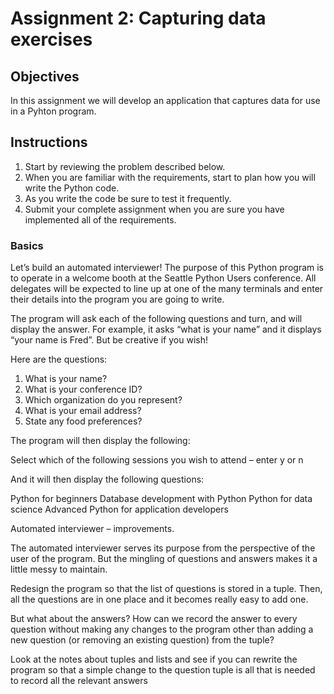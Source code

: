 # Assignment 2: Capturing data exercises

## Objectives
In this assignment we will develop an application that captures data
for use in a Pyhton program.
## Instructions
1. Start by reviewing the problem described below.
1. When you are familiar with the requirements, start to plan how you
will write the Python code.
1. As you write the code be sure to test it frequently.
1. Submit your complete assignment when you are sure you have implemented
all of the requirements.

### Basics
Let’s build an automated interviewer! The purpose of this Python program is 
to operate in a welcome booth at the Seattle Python Users conference. All 
delegates will be expected to line up at one of the many terminals and enter 
their details into the program you are going to write.

The program will ask each of the following questions and turn, and will 
display the answer. For example, it asks “what is your name” and it displays 
“your name is Fred”. But be creative if you wish!

Here are the questions:
1. What is your name?
1. What is your conference ID?
1. Which organization do you represent?
1. What is your email address?
1. State any food preferences?

The program will then display the following:

Select which of the following sessions you wish to attend – enter y or n

And it will then display the following questions:

Python for beginners
Database development with Python
Python for data science
Advanced Python for application developers

Automated interviewer – improvements.

The automated interviewer serves its purpose from the perspective of the 
user of the program. But the mingling of questions and answers makes it a 
little messy to maintain.

Redesign the program so that the list of questions is stored in a tuple. 
Then, all the questions are in one place and it becomes really easy to add 
one.

But what about the answers? How can we record the answer to every question 
without making any changes to the program other than adding a new question 
(or removing an existing question) from the tuple?

Look at the notes about tuples and lists and see if you can rewrite the 
program so that a simple change to the question tuple is all that is needed 
to record all the relevant answers
